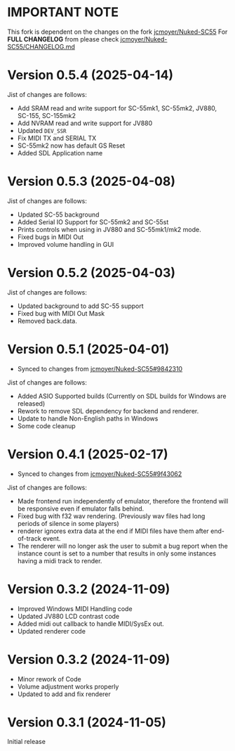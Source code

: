 # IMPORTANT NOTE

This fork is dependent on the changes on the fork [jcmoyer/Nuked-SC55](https://github.com/jcmoyer/Nuked-SC55)
For **FULL CHANGELOG** from please check [jcmoyer/Nuked-SC55/CHANGELOG.md](https://github.com/jcmoyer/Nuked-SC55/blob/master/CHANGELOG.md)

# Version 0.5.4 (2025-04-14)

Jist of changes are follows:
- Add SRAM read and write support for SC-55mk1, SC-55mk2, JV880, SC-155, SC-155mk2
- Add NVRAM read and write support for JV880
- Updated `DEV_SSR`
- Fix MIDI TX and SERIAL TX
- SC-55mk2 now has default GS Reset
- Added SDL Application name

# Version 0.5.3 (2025-04-08)

Jist of changes are follows:
- Updated SC-55 background
- Added Serial IO Support for SC-55mk2 and SC-55st
- Prints controls when using in JV880 and SC-55mk1/mk2 mode.
- Fixed bugs in MIDI Out
- Improved volume handling in GUI

# Version 0.5.2 (2025-04-03)

Jist of changes are follows:
- Updated background to add SC-55 support
- Fixed bug with MIDI Out Mask
- Removed back.data.

# Version 0.5.1 (2025-04-01)

- Synced to changes from [jcmoyer/Nuked-SC55#9842310](https://github.com/jcmoyer/Nuked-SC55/commit/984231094fcb977af9f22a7c30e129ee8afc7914)

Jist of changes are follows:
- Added ASIO Supported builds (Currently on SDL builds for Windows are released)
- Rework to remove SDL dependency for backend and renderer.
- Update to handle Non-English paths in Windows
- Some code cleanup

# Version 0.4.1 (2025-02-17)

- Synced to changes from [jcmoyer/Nuked-SC55#9f43062](https://github.com/jcmoyer/Nuked-SC55/commit/9f4306240f8edab806ceaced3917cd18e9412642)

Jist of changes are follows:
- Made frontend run independently of emulator, therefore the frontend will be responsive even if emulator falls behind.
- Fixed bug with f32 wav rendering. (Previously wav files had long periods of silence in some players)
- renderer ignores extra data at the end if MIDI files have them after end-of-track event.
- The renderer will no longer ask the user to submit a bug report when the instance count is set to a number that results in only some instances having a midi track to render.

# Version 0.3.2 (2024-11-09)

- Improved Windows MIDI Handling code
- Updated JV880 LCD contrast code
- Added midi out callback to handle MIDI/SysEx out.
- Updated renderer code

# Version 0.3.2 (2024-11-09)

- Minor rework of Code
- Volume adjustment works properly
- Updated to add and fix renderer

# Version 0.3.1 (2024-11-05)

Initial release